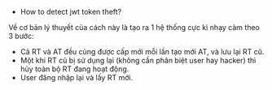 * How to detect jwt token theft?

Về cơ bản lý thuyết của cách này là tạo ra 1 hệ thống cực kì nhạy cảm theo 3 bước:
- Cả RT và AT đều cùng được cấp mới mỗi lần tạo mới AT, và lưu lại RT cũ.
- Một khi RT cũ bị sử dụng lại (không cần phân biệt user hay hacker) thì hủy toàn bộ RT đang hoạt động.
- User đăng nhập lại và lấy RT mới.